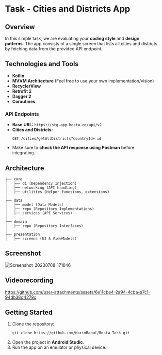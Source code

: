 # Task - Cities and Districts App

## Overview

In this simple task, we are evaluating your **coding style** and **design patterns**. The app consists of a single screen that lists all cities and districts by fetching data from the provided API endpoint.

## Technologies and Tools

- **Kotlin**
- **MVVM Architecture** (Feel free to use your own implementation/vision)
- **RecyclerView**
- **Retrofit 2**
- **Dagger 2**
- **Coroutines**

### API Endpoints

- **Base URL:** `https://stg-app.bosta.co/api/v2`
- **Cities and Districts:**
  ```
  GET /cities/getAllDistricts?countryId= id
  ```
- Make sure to **check the API response using Postman** before integrating.

## Architecture

```
├── core
│   ├── di (Dependency Injection)
│   ├── networking (API handling)
│   ├── utilities (Helper functions, extensions)
│
├── data
│   ├── model (Data Models)
│   ├── repo (Repository Implementations)
│   ├── services (API Services)
│
├── domain
│   ├── repo (Repository Interfaces)
│
├── presentation
│   ├── screens (UI & ViewModels)
```

## Screenshot
![Screenshot_20230708_171046](https://github.com/user-attachments/assets/9369359c-c8df-4c3a-ac91-105558c59298)



## Videorecording
https://github.com/user-attachments/assets/6e11cbe4-2a94-4cba-a7c1-94db38d4279c


## Getting Started

1. Clone the repository:
   ```sh
   git clone https://github.com/KarimRaouf/Bosta-Task.git
   ```
2. Open the project in **Android Studio**.
3. Run the app on an emulator or physical device.
